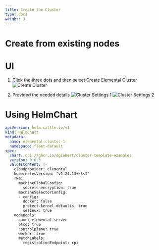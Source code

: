```yaml
---
title: Create the Cluster
type: docs
weight: 3
---
```


# Create from existing nodes 

# UI
1. Click the three dots and then select Create Elemental Cluster
    ![Create Cluster](/create-cluster.png)

2. Provided the needed details
    ![Cluster Settings 1](/cluster-settings-1.png)
    ![Cluster Settings 2](/cluster-settings-2.png)

# Using HelmChart

```yaml
apiVersion: helm.cattle.io/v1
kind: HelmChart
metadata:
  name: elemental-cluster-1
  namespace: fleet-default
spec:
  chart: oci://ghcr.io/dgiebert/cluster-template-examples
  version: 0.0.3
  valuesContent: |-
    cloudprovider: elemental
    kubernetesVersion: "v1.24.13+k3s1"
    rke:
      machineGlobalConfig:
        secrets-encryption: true
      machineSelectorConfig:
      - config:
        docker: false
        protect-kernel-defaults: true
        selinux: true
    nodepools:
    - name: elemental-server
      etcd: true
      controlplane: true
      worker: true
      matchLabels:
        registrationEndpoint: rpi
```